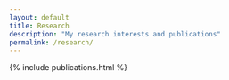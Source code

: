 ```yaml
---
layout: default
title: Research
description: "My research interests and publications"
permalink: /research/
---
```


{% include publications.html %}
